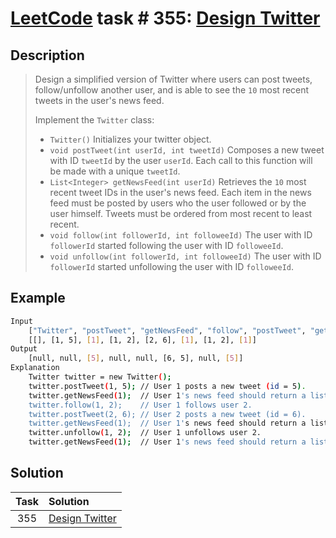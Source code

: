 # [LeetCode][leetcode] task # 355: [Design Twitter][task]

Description
-----------

> Design a simplified version of Twitter where users can post tweets, follow/unfollow another user,
> and is able to see the `10` most recent tweets in the user's news feed.
> 
> Implement the `Twitter` class:
> * `Twitter()` Initializes your twitter object.
> * `void postTweet(int userId, int tweetId)` Composes a new tweet with ID `tweetId` by the user `userId`.
> Each call to this function will be made with a unique `tweetId`.
> * `List<Integer> getNewsFeed(int userId)` Retrieves the `10` most recent tweet IDs in the user's news feed.
> Each item in the news feed must be posted by users who the user followed or by the user himself.
> Tweets must be ordered from most recent to least recent.
> * `void follow(int followerId, int followeeId)` The user with ID `followerId` started following the user with ID `followeeId`.
> * `void unfollow(int followerId, int followeeId)` The user with ID `followerId` started unfollowing the user with ID `followeeId`.

Example
-------

```sh
Input
    ["Twitter", "postTweet", "getNewsFeed", "follow", "postTweet", "getNewsFeed", "unfollow", "getNewsFeed"]
    [[], [1, 5], [1], [1, 2], [2, 6], [1], [1, 2], [1]]
Output
    [null, null, [5], null, null, [6, 5], null, [5]]
Explanation
    Twitter twitter = new Twitter();
    twitter.postTweet(1, 5); // User 1 posts a new tweet (id = 5).
    twitter.getNewsFeed(1);  // User 1's news feed should return a list with 1 tweet id -> [5]. return [5]
    twitter.follow(1, 2);    // User 1 follows user 2.
    twitter.postTweet(2, 6); // User 2 posts a new tweet (id = 6).
    twitter.getNewsFeed(1);  // User 1's news feed should return a list with 2 tweet ids -> [6, 5]. Tweet id 6 should precede tweet id 5 because it is posted after tweet id 5.
    twitter.unfollow(1, 2);  // User 1 unfollows user 2.
    twitter.getNewsFeed(1);  // User 1's news feed should return a list with 1 tweet id -> [5], since user 1 is no longer following user 2.
```

Solution
--------

| Task | Solution                   |
|:----:|:---------------------------|
| 355  | [Design Twitter][solution] |


[leetcode]: <http://leetcode.com/>
[task]: <https://leetcode.com/problems/design-twitter/>
[solution]: <https://github.com/wellaxis/praxis-leetcode/blob/main/src/main/java/com/witalis/praxis/leetcode/task/h4/p355/option/Practice.java>
